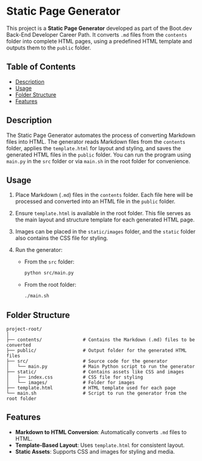 # Static Page Generator

This project is a **Static Page Generator** developed as part of the Boot.dev Back-End Developer Career Path. It converts `.md` files from the `contents` folder into complete HTML pages, using a predefined HTML template and outputs them to the `public` folder.

## Table of Contents

- [Description](#description)
- [Usage](#usage)
- [Folder Structure](#folder-structure)
- [Features](#features)

## Description

The Static Page Generator automates the process of converting Markdown files into HTML. The generator reads Markdown files from the `contents` folder, applies the `template.html` for layout and styling, and saves the generated HTML files in the `public` folder. You can run the program using `main.py` in the `src` folder or via `main.sh` in the root folder for convenience.

## Usage

1. Place Markdown (`.md`) files in the `contents` folder. Each file here will be processed and converted into an HTML file in the `public` folder.

2. Ensure `template.html` is available in the root folder. This file serves as the main layout and structure template for each generated HTML page.

3. Images can be placed in the `static/images` folder, and the `static` folder also contains the CSS file for styling.

4. Run the generator:

   - From the `src` folder:
     ```bash
     python src/main.py
     ```
   - From the root folder:
     ```bash
     ./main.sh
     ```

## Folder Structure

```
project-root/
│
├── contents/               # Contains the Markdown (.md) files to be converted
├── public/                 # Output folder for the generated HTML files
├── src/                    # Source code for the generator
│   └── main.py             # Main Python script to run the generator
├── static/                 # Contains assets like CSS and images
│   ├── index.css           # CSS file for styling
│   └── images/             # Folder for images
├── template.html           # HTML template used for each page
└── main.sh                 # Script to run the generator from the root folder
```

## Features

- **Markdown to HTML Conversion**: Automatically converts `.md` files to HTML.
- **Template-Based Layout**: Uses `template.html` for consistent layout.
- **Static Assets**: Supports CSS and images for styling and media.
